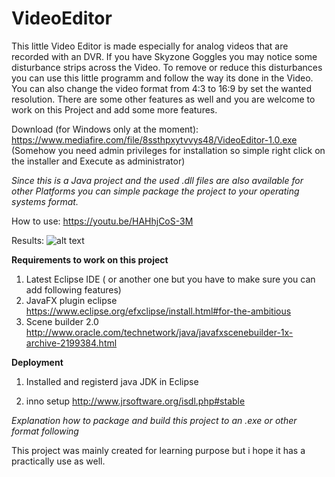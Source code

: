 # VideoEditor

This little Video Editor is made especially for analog videos that are recorded with an DVR.
If you have Skyzone Goggles you may notice some disturbance strips across the Video.
To remove or reduce this disturbances you can use this little programm and follow the way its done in the Video.
You can also change the video format from 4:3 to 16:9 by set the wanted resolution.
There are some other features as well and you are welcome to work on this Project and add some more features.

Download (for Windows only at the moment):
https://www.mediafire.com/file/8ssthpxytvvys48/VideoEditor-1.0.exe
(Somehow you need admin privileges for installation so simple right click on the installer and Execute as administrator)

*Since this is a Java project and the used .dll files are also available for other Platforms you can
simple package the project to your operating systems format.*

How to use:
https://youtu.be/HAHhjCoS-3M

Results:
![alt text](https://www.mediafire.com/view/qyay9246ysm99ik/ori.PNG/file)




**Requirements to work on this project**
1. Latest Eclipse IDE ( or another one but you have to make sure you can add following features)
2. JavaFX plugin eclipse
	https://www.eclipse.org/efxclipse/install.html#for-the-ambitious
3. Scene builder 2.0
	http://www.oracle.com/technetwork/java/javafxscenebuilder-1x-archive-2199384.html


**Deployment**
1. Installed and registerd java JDK in Eclipse

2. inno setup
	http://www.jrsoftware.org/isdl.php#stable
  
*Explanation how to package and build this project to an .exe or other format following*

This project was mainly created for learning purpose but i hope it has a practically use as well.
